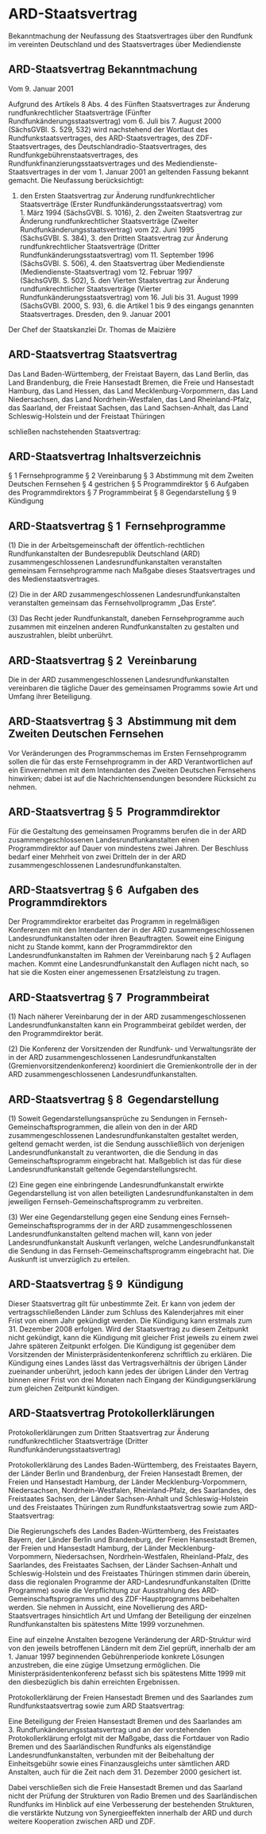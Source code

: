 # ARD-Staatsvertrag

Bekanntmachung der Neufassung des Staatsvertrages über den Rundfunk im vereinten Deutschland und des Staatsvertrages über Mediendienste

## ARD-Staatsvertrag Bekanntmachung

Vom 9. Januar 2001

Aufgrund des Artikels 8 Abs. 4 des Fünften Staatsvertrages zur Änderung rundfunkrechtlicher Staatsverträge (Fünfter Rundfunkänderungsstaatsvertrag) vom 6. Juli bis 7. August 2000 (SächsGVBl. S. 529, 532) wird nachstehend der Wortlaut des Rundfunkstaatsvertrages, des ARD-Staatsvertrages, des ZDF-Staatsvertrages, des Deutschlandradio-Staatsvertrages, des Rundfunkgebührenstaatsvertrages, des Rundfunkfinanzierungsstaatsvertrages und des Mediendienste-Staatsvertrages in der vom 1. Januar 2001 an geltenden Fassung bekannt gemacht. Die Neufassung berücksichtigt:

1. den Ersten Staatsvertrag zur Änderung rundfunkrechtlicher Staatsverträge (Erster Rundfunkänderungsstaatsvertrag) vom 1. März 1994 (SächsGVBl. S. 1016), 2. den Zweiten Staatsvertrag zur Änderung rundfunkrechtlicher Staatsverträge (Zweiter Rundfunkänderungsstaatsvertrag) vom 22. Juni 1995 (SächsGVBl. S. 384), 3. den Dritten Staatsvertrag zur Änderung rundfunkrechtlicher Staatsverträge (Dritter Rundfunkänderungsstaatsvertrag) vom 11. September 1996 (SächsGVBl. S. 506), 4. den Staatsvertrag über Mediendienste (Mediendienste-Staatsvertrag) vom 12. Februar 1997 (SächsGVBl. S. 502), 5. den Vierten Staatsvertrag zur Änderung rundfunkrechtlicher Staatsverträge (Vierter Rundfunkänderungsstaatsvertrag) vom 16. Juli bis 31. August 1999 (SächsGVBl. 2000, S. 93), 6. die Artikel 1 bis 9 des eingangs genannten 
          Staatsvertrages. Dresden, den 9. Januar 2001

Der Chef der Staatskanzlei 
         Dr. Thomas de Maizière


## ARD-Staatsvertrag Staatsvertrag

Das Land Baden-Württemberg,
         der Freistaat Bayern, 
         das Land Berlin, 
         das Land Brandenburg, 
         die Freie Hansestadt Bremen,
         die Freie und Hansestadt Hamburg, 
         das Land Hessen, 
         das Land Mecklenburg-Vorpommern, 
         das Land Niedersachsen, 
         das Land Nordrhein-Westfalen, 
         das Land Rheinland-Pfalz, 
         das Saarland, 
         der Freistaat Sachsen, 
         das Land Sachsen-Anhalt, 
         das Land Schleswig-Holstein und 
         der Freistaat Thüringen

schließen nachstehenden Staatsvertrag:


## ARD-Staatsvertrag Inhaltsverzeichnis

§ 1 Fernsehprogramme § 2 Vereinbarung § 3 Abstimmung mit dem Zweiten Deutschen Fernsehen § 4 gestrichen § 5 Programmdirektor § 6 Aufgaben des Programmdirektors § 7 Programmbeirat § 8 Gegendarstellung § 9 Kündigung 
## ARD-Staatsvertrag § 1  Fernsehprogramme

(1) Die in der Arbeitsgemeinschaft der öffentlich-rechtlichen Rundfunkanstalten der Bundesrepublik Deutschland (ARD) zusammengeschlossenen Landesrundfunkanstalten veranstalten gemeinsam Fernsehprogramme nach Maßgabe dieses Staatsvertrages und des Medienstaatsvertrages.

(2) Die in der ARD zusammengeschlossenen Landesrundfunkanstalten veranstalten gemeinsam das Fernsehvollprogramm „Das Erste“.

(3) Das Recht jeder Rundfunkanstalt, daneben Fernsehprogramme auch zusammen mit einzelnen anderen Rundfunkanstalten zu gestalten und auszustrahlen, bleibt unberührt.


## ARD-Staatsvertrag § 2  Vereinbarung

Die in der ARD zusammengeschlossenen Landesrundfunkanstalten vereinbaren die tägliche Dauer des gemeinsamen Programms sowie Art und Umfang ihrer Beteiligung.


## ARD-Staatsvertrag § 3  Abstimmung mit dem Zweiten Deutschen Fernsehen

Vor Veränderungen des Programmschemas im Ersten Fernsehprogramm sollen die für das erste Fernsehprogramm in der ARD Verantwortlichen auf ein Einvernehmen mit dem Intendanten des Zweiten Deutschen Fernsehens hinwirken; dabei ist auf die Nachrichtensendungen besondere Rücksicht zu nehmen.


## ARD-Staatsvertrag § 5  Programmdirektor

Für die Gestaltung des gemeinsamen Programms berufen die in der ARD zusammengeschlossenen Landesrundfunkanstalten einen Programmdirektor auf Dauer von mindestens zwei Jahren. Der Beschluss bedarf einer Mehrheit von zwei Dritteln der in der ARD zusammengeschlossenen Landesrundfunkanstalten.


## ARD-Staatsvertrag § 6  Aufgaben des Programmdirektors

Der Programmdirektor erarbeitet das Programm in regelmäßigen Konferenzen mit den Intendanten der in der ARD zusammengeschlossenen Landesrundfunkanstalten oder ihren Beauftragten. Soweit eine Einigung nicht zu Stande kommt, kann der Programmdirektor den Landesrundfunkanstalten im Rahmen der Vereinbarung nach § 2 Auflagen machen. Kommt eine Landesrundfunkanstalt den Auflagen nicht nach, so hat sie die Kosten einer angemessenen Ersatzleistung zu tragen.


## ARD-Staatsvertrag § 7  Programmbeirat

(1) Nach näherer Vereinbarung der in der ARD zusammengeschlossenen Landesrundfunkanstalten kann ein Programmbeirat gebildet werden, der den Programmdirektor berät.

(2) Die Konferenz der Vorsitzenden der Rundfunk- und Verwaltungsräte der in der ARD zusammengeschlossenen Landesrundfunkanstalten (Gremienvorsitzendenkonferenz) koordiniert die Gremienkontrolle der in der ARD zusammengeschlossenen Landesrundfunkanstalten.


## ARD-Staatsvertrag § 8  Gegendarstellung

(1) Soweit Gegendarstellungsansprüche zu Sendungen in Fernseh-Gemeinschaftsprogrammen, die allein von den in der ARD zusammengeschlossenen Landesrundfunkanstalten gestaltet werden, geltend gemacht werden, ist die Sendung ausschließlich von derjenigen Landesrundfunkanstalt zu verantworten, die die Sendung in das Gemeinschaftsprogramm eingebracht hat. Maßgeblich ist das für diese Landesrundfunkanstalt geltende Gegendarstellungsrecht.

(2) Eine gegen eine einbringende Landesrundfunkanstalt erwirkte Gegendarstellung ist von allen beteiligten Landesrundfunkanstalten in dem jeweiligen Fernseh-Gemeinschaftsprogramm zu verbreiten.

(3) Wer eine Gegendarstellung gegen eine Sendung eines Fernseh-Gemeinschaftsprogramms der in der ARD zusammengeschlossenen Landesrundfunkanstalten geltend machen will, kann von jeder Landesrundfunkanstalt Auskunft verlangen, welche Landesrundfunkanstalt die Sendung in das Fernseh-Gemeinschaftsprogramm eingebracht hat. Die Auskunft ist unverzüglich zu erteilen.


## ARD-Staatsvertrag § 9  Kündigung

Dieser Staatsvertrag gilt für unbestimmte Zeit. Er kann von jedem der vertragsschließenden Länder zum Schluss des Kalenderjahres mit einer Frist von einem Jahr gekündigt werden. Die Kündigung kann erstmals zum 31. Dezember 2008 erfolgen. Wird der Staatsvertrag zu diesem Zeitpunkt nicht gekündigt, kann die Kündigung mit gleicher Frist jeweils zu einem zwei Jahre späteren Zeitpunkt erfolgen. Die Kündigung ist gegenüber dem Vorsitzenden der Ministerpräsidentenkonferenz schriftlich zu erklären. Die Kündigung eines Landes lässt das Vertragsverhältnis der übrigen Länder zueinander unberührt, jedoch kann jedes der übrigen Länder den Vertrag binnen einer Frist von drei Monaten nach Eingang der Kündigungserklärung zum gleichen Zeitpunkt kündigen.


## ARD-Staatsvertrag Protokollerklärungen

Protokollerklärungen zum Dritten Staatsvertrag zur Änderung rundfunkrechtlicher Staatsverträge (Dritter Rundfunkänderungsstaatsvertrag)

Protokollerklärung des Landes Baden-Württemberg, des Freistaates Bayern, der Länder Berlin und Brandenburg, der Freien Hansestadt Bremen, der Freien und Hansestadt Hamburg, der Länder Mecklenburg-Vorpommern, Niedersachsen, Nordrhein-Westfalen, Rheinland-Pfalz, des Saarlandes, des Freistaates Sachsen, der Länder Sachsen-Anhalt und Schleswig-Holstein und des Freistaates Thüringen zum Rundfunkstaatsvertrag sowie zum ARD-Staatsvertrag:

Die Regierungschefs des Landes Baden-Württemberg, des Freistaates Bayern, der Länder Berlin und Brandenburg, der Freien Hansestadt Bremen, der Freien und Hansestadt Hamburg, der Länder Mecklenburg-Vorpommern, Niedersachsen, Nordrhein-Westfalen, Rheinland-Pfalz, des Saarlandes, des Freistaates Sachsen, der Länder Sachsen-Anhalt und Schleswig-Holstein und des Freistaates Thüringen stimmen darin überein, dass die regionalen Programme der ARD-Landesrundfunkanstalten (Dritte Programme) sowie die Verpflichtung zur Ausstrahlung des ARD-Gemeinschaftsprogramms und des ZDF-Hauptprogramms beibehalten werden. Sie nehmen in Aussicht, eine Novellierung des ARD-Staatsvertrages hinsichtlich Art und Umfang der Beteiligung der einzelnen Rundfunkanstalten bis spätestens Mitte 1999 vorzunehmen.

Eine auf einzelne Anstalten bezogene Veränderung der ARD-Struktur wird von den jeweils betroffenen Ländern mit dem Ziel geprüft, innerhalb der am 1. Januar 1997 beginnenden Gebührenperiode konkrete Lösungen anzustreben, die eine zügige Umsetzung ermöglichen. Die Ministerpräsidentenkonferenz befasst sich bis spätestens Mitte 1999 mit den diesbezüglich bis dahin erreichten Ergebnissen.

Protokollerklärung der Freien Hansestadt Bremen und des Saarlandes zum Rundfunkstaatsvertrag sowie zum ARD Staatsvertrag:

Eine Beteiligung der Freien Hansestadt Bremen und des Saarlandes am 3. Rundfunkänderungsstaatsvertrag und an der vorstehenden Protokollerklärung erfolgt mit der Maßgabe, dass die Fortdauer von Radio Bremen und des Saarländischen Rundfunks als eigenständige Landesrundfunkanstalten, verbunden mit der Beibehaltung der Einheitsgebühr sowie eines Finanzausgleichs unter sämtlichen ARD Anstalten, auch für die Zeit nach dem 31. Dezember 2000 gesichert ist.

Dabei verschließen sich die Freie Hansestadt Bremen und das Saarland nicht der Prüfung der Strukturen von Radio Bremen und des Saarländischen Rundfunks im Hinblick auf eine Verbesserung der bestehenden Strukturen, die verstärkte Nutzung von Synergieeffekten innerhalb der ARD und durch weitere Kooperation zwischen ARD und ZDF.

